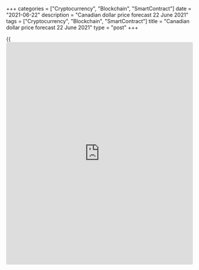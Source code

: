 +++
categories = ["Cryptocurrency", "Blockchain", "SmartContract"]
date = "2021-06-22"
description = "Canadian dollar price forecast 22 June 2021"
tags = ["Cryptocurrency", "Blockchain", "SmartContract"]
title = "Canadian dollar price forecast 22 June 2021"
type = "post"
+++

{{<iframe id="large-banner" src="https://www.bounty.group/#slide=11.0" width="100%" height="600" scrolling="no" style="border: 0px solid rgb(216, 221, 230); border-radius: 3px;">}}

2021-06-22

2021-06-22

Loonie is ahead of US dollar. Forecast as of 22.06.2021Dmitri Demidenko

BoC's earlier start of the monetary restriction [policy](https://www.fintechee.com/policy/) compared to the
Fed, the bullish oil trend, and capital inflows to the Canadian stock
market raise doubts about the breakout of the [USDCAD][1] downtrend. Let
us discuss the Forex outlook and make up a trading plan

## Weekly Canadian dollar fundamental forecast

What happened in Forex after the June FOMC meeting is a fair market
reaction to the change in the Fed's outlook. However, not all dollar
pairs should have responded so violently to the hawkish stance of the
Fed rate forecasts. The rise of [USDCAD][1] against the background of
the strong oil and the outstripping pace of the Canadian monetary
restriction over the US one looks excessive, and the loonie rate is
undervalued.

The shift in expectations for a federal funds rate hike to 2023 is an
important milestone in Forex. However, the Bank of Canada intends to
tighten monetary [policy](https://www.fintechee.com/policy/) ahead of the Fed, namely in 2022. Moreover, this
time the overnight rate may rise to 2% or higher, exceeding its previous
high for the first time in four cycles of monetary restriction.
Previously, borrowing costs fell short of the extremes seen in old
cycles. In 2020, the overnight rate was 1.75%.

The hot real estate market and soaring inflation are good reasons not
only for QE tapering but also for raising borrowing costs. The BoC is
already tapering QE, in contrast to the Fed, which so far is only
talking about the withdrawal of monetary stimulus. According to
Bloomberg estimates, Canada is ranked second in the list of real estate
bubbles after New Zealand. Unlike RBNZ, which is already ready to
tighten monetary [policy](https://www.fintechee.com/policy/), Tiff Macklem and his colleagues are passive,
fearing to provoke the loonie strengthening. Sooner or later they will
have to act.

Inflation adds fuel to the fire: consumer prices in Canada accelerated
to 3.6%, base CPI to 2.3%, which is the highest level since 2011 and
2009, respectively. The central bank continues to repeat the mantra
about the temporary nature of the inflation acceleration. The Fed did
the same as well. As soon as the US regulator changed its stance, the
greenback immediately soared. Loonie is next?

### Dynamics of Canadian inflation



 _Source: Bloomberg._

The sharp rise in interest in the US dollar after the FOMC meeting led
to the formation of divergence between oil and [USDCAD][1]. As [history](https://www.fixpro.org/post/chargeless-historical-data-api-backtesting/)
shows, such discrepancies end anyway, while a serious correction in the
oil market looks extremely dubious. According to Trafigura, in the next
12-18 months [Brent][2] may exceed $100 per barrel due to increased
consumption and structural underinvestment in production. Ultimately,
the market will face a situation where demand will not only recover, but
also exceed pre-pandemic levels, and supply will not have the capacity
it needs.

The outstripping nature of the BoC's monetary restriction in comparison
with the Fed and strong oil are not the only loonie's advantages. In
2020, the Canadian securities market lagged behind the US one due to the
low share of technology companies in the TSX Composite structure.
Nowadays, this circumstance contributes to the inflow of capital.

### Dynamics of capital inflows to the Canadian stock market

 _Source: Bloomberg._

### Weekly [USDCAD][1] trading plan

In my opinion, it is now profitable to buy loonie against USD. The
inability of the [USDCAD][1] bulls to return above 1.24 is a sign of
their weakness and a reason to sell the pair.







## Price chart of USDCAD in real time mode

The content of this article reflects the author’s opinion and does not
necessarily reflect the official position of LiteForex. The material
published on this page is provided for informational purposes only and
should not be considered as the provision of investment advice for the
purposes of Directive 2004/39/EC.

Rate this article:

{{value}}

( {{count}} {{title}} )

   1. my.liteforex.com/trading/chart?symbol=USDCAD&returnUrl=true
   2. my.liteforex.com/trading/chart?symbol=UKBrent_n&returnUrl=true